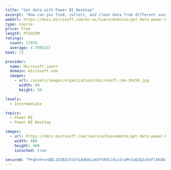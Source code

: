 ```yaml
---
title: "Get data with Power BI Desktop"
excerpt: "How can you find, collect, and clean data from different sources? Power BI is a tool for making sense of your data. You will learn tricks to make data-gathering easier."
webUrl: https://docs.microsoft.com/en-us/learn/modules/get-data-power-bi/
type: course
price: Free
length: PT1H15M
ratings:
  count: 17076
  average: 4.7095337
heat: 72

provider:
  name: Microsoft Learn
  domain: microsoft.com
  images:
    - url: /assets/images/organizations/microsoft.com-50x50.jpg
      width: 50
      height: 50

levels:
  - Intermediate

topics:
  - Power BI
  - Power BI Desktop

images:
  - url: https://docs.microsoft.com/learn/achievements/get-data-power-bi-desktop-social.png
    width: 800
    height: 400
    isCached: true

secured: "P+qhvh+vnQDL1X2BZv5sGYiAdbkLum4YYA0CiULoIcuM+3aQaQJzOzFl4KXNrRkHGsk7wXHfUNKMFQfXEEclt4qnOilRA6dRIqwCGIUlmsGnrOzGYvdDsx4Na2vY8Mg16xSgpgWgVcWLOO/PwkdzKjMRoZQu8Pf/TjvqV4GDzZDiefY6y2h9sgIJuogZdI3qX8R1Jeq+K1ndeKco/Y4JKGn0M/9EoH0TJv8wDK+nRhzOyjQgNEeldZPFhi3e7KBOsOMJ1eU7raf5pLW1s1HrqaWzZ5uuJNareGRPduTfTPFvutdFJ8nlSqbV3p26O9dffy2M7HWsoZskUzHe+JXMI/t77RtxXjHbKhCAvPmk5i6Y6u+5AXjbjHr+skwrD/jhbK5Nklp59tMVgwaC6sjB+5E6L7hYFBHEKSJDv99EY3NxzI0ZVdhiYJSReiKW9UNd;DXLmpxIul7ryyYhyAK49ZQ=="
---
```


